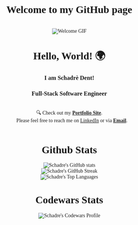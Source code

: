 <div style="font-family: 'Times New Roman', Times, serif;">
    <h1 align='center'>Welcome to my GitHub page</h1><br>
<div align='center'>
    <img src="https://media.giphy.com/media/Js7cqIkpxFy0bILFFA/giphy.gif" alt="Welcome GIF">
</div>

<h1 align='center'>Hello, World! 🌍</h1>
<h3 align='center'>I am Schadrè Dent!</h3>
<h3 align='center'>Full-Stack Software Engineer</h3>

</br>

<div align='center'>
    🔍 Check out my <a href="https://saint-portfolio.notion.site/9a2f42e766b24013861a003b3e611aec?v=e33df01eece2460e9e6205dbfcbb9782"><strong>Portfolio Site</strong></a>.<br>
    💌 Please feel free to reach me on <a href="https://www.linkedin.com/in/schadre/">LinkedIn</a> or via <a href="mailto:schadred@gmail.com?"><strong>Email</strong></a>.
</div>

</br>

<div align='center'>
    <h1>Github Stats</h1>
    <img src="https://github-readme-stats.vercel.app/api?username=Schadre&show_icons=true&theme=tokyonight" alt="Schadre's GitHub stats"/><br>
    <img src="https://streak-stats.demolab.com/?user=Schadre&theme=tokyonight" alt="Schadre's GitHub Streak"/></br>
    <img src="https://github-readme-stats.vercel.app/api/top-langs/?username=Schadre&layout=compact&theme=tokyonight" alt="Schadre's Top Languages"/><br>
    <h1>Codewars Stats</h1>
    <img src="https://www.codewars.com/users/Schadre/badges/large" alt="Schadre's Codewars Profile"/><br>
</div>
</div>
